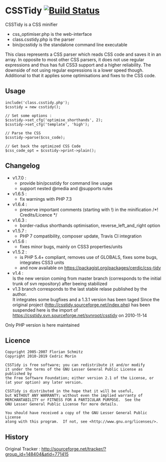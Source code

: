 # CSSTidy [![Build Status](https://travis-ci.org/Cerdic/CSSTidy.svg?branch=master)](https://travis-ci.org/Cerdic/CSSTidy)

CSSTidy is a CSS minifier 

* css_optimiser.php is the web-interface
* class.csstidy.php is the parser
* bin/pcsstidy is the standalone command line executable

This class represents a CSS parser which reads CSS code and saves it in an array.
In opposite to most other CSS parsers, it does not use regular expressions and
thus has full CSS3 support and a higher reliability. The downside of not using regular expressions
is a lower speed though.
Additional to that it applies some optimisations and fixes to the CSS code.


## Usage

```
include('class.csstidy.php');
$csstidy = new csstidy();

// Set some options :
$csstidy->set_cfg('optimise_shorthands', 2);
$csstidy->set_cfg('template', 'high');

// Parse the CSS
$csstidy->parse($css_code);

// Get back the optimized CSS Code
$css_code_opt = $csstidy->print->plain();
```


## Changelog
* v1.7.0 :
  - provide bin/pcsstidy for command line usage
  - support nested @media and @supports rules
* v1.6.5 :
  - fix warnings with PHP 7.3
* v1.6.4 :
  - preserve important comments (starting with !) in the minification /*! Credits/Licence */
* v1.6.3 :
  - border-radius shorthands optimisation, reverse_left_and_right option
* v1.5.7 :
  - PHP 7 compatibility, composer update, Travis CI integration
* v1.5.6 :
  - fixes minor bugs, mainly on CSS3 properties/units
* v1.5.2 :
  - is PHP 5.4+ compliant, removes use of GLOBALS, fixes some bugs, integrates CSS3 units
  - and now available on https://packagist.org/packages/cerdic/css-tidy
* v1.4 :<br/>
Is the new version coming from master branch (corresponds to the initial trunk of svn repository) after beeing stabilized
* v1.3 branch corresponds to the last stable relase published by the author.<br/>
It integrates some bugfixes and a 1.3.1 version has been taged
Since the original project (http://csstidy.sourceforge.net/index.php) has been suspended
here is the import of https://csstidy.svn.sourceforge.net/svnroot/csstidy on 2010-11-14

Only PHP version is here maintained

## Licence

	Copyright 2005-2007 Florian Schmitz
	Copyright 2010-2019 Cedric Morin

	CSSTidy is free software; you can redistribute it and/or modify
	it under the terms of the GNU Lesser General Public License as published by
	the Free Software Foundation; either version 2.1 of the License, or
	(at your option) any later version.
  
	CSSTidy is distributed in the hope that it will be useful,
	but WITHOUT ANY WARRANTY; without even the implied warranty of
	MERCHANTABILITY or FITNESS FOR A PARTICULAR PURPOSE.  See the
	GNU Lesser General Public License for more details.

	You should have received a copy of the GNU Lesser General Public License
	along with this program.  If not, see <http://www.gnu.org/licenses/>.


## History

Original Tracker : 
http://sourceforge.net/tracker/?group_id=148404&atid=771415
